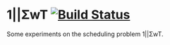 # 1||ΣwT [![Build Status](https://travis-ci.org/TeXitoi/1wT.svg?branch=master)](https://travis-ci.org/TeXitoi/1wT)

Some experiments on the scheduling problem 1||ΣwT.
